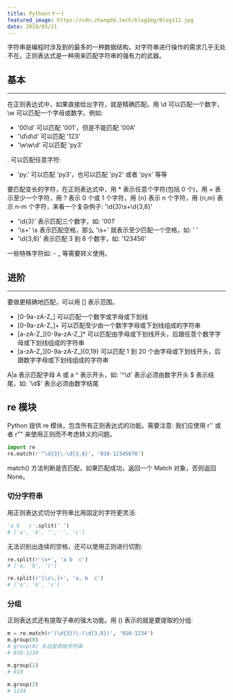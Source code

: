 ```yaml
---
title: Python(十一)
featured_image: https://cdn.zhangdd.tech/blogImg/Blog111.jpg
date: 2019/03/21
---
```


字符串是编程时涉及到的最多的一种数据结构，对字符串进行操作的需求几乎无处不在。正则表达式是一种用来匹配字符串的强有力的武器。

## 基本
***  
在正则表达式中，如果直接给出字符，就是精确匹配。用 \d 可以匹配一个数字，\w 可以匹配一个字母或数字。例如: 
- '00\d' 可以匹配 '001'，但是不能匹配 '00A'
- '\d\d\d' 可以匹配 '123'
- '\w\w\d' 可以匹配 'py3'

. 可以匹配任意字符: 
- 'py.' 可以匹配 'py3'，也可以匹配 'py2' 或者 'pyx' 等等

要匹配变长的字符，在正则表达式中，用 * 表示任意个字符(包括 0 个)，用 + 表示至少一个字符，用 ? 表示 0 个或 1 个字符，用 {n} 表示 n 个字符，用 {n,m} 表示 n-m 个字符，来看一个复杂例子: '\d{3}\s+\d{3,8}'
- '\d{3}' 表示匹配三个数字，如: '001'
- '\s+' \s 表示匹配空格，那么 '\s+' 就表示至少匹配一个空格，如: ' '
- '\d{3,8}' 表示匹配 3 到 8 个数字，如: '123456'

一些特殊字符如: - _ 等需要转义使用。

## 进阶
***  
要做更精确地匹配，可以用 [] 表示范围。
- [0-9a-zA-Z\_] 可以匹配一个数字或字母或下划线
- [0-9a-zA-Z\_]+ 可以匹配至少由一个数字字母或下划线组成的字符串
- [a-zA-Z\_][0-9a-zA-Z\_]* 可以匹配由字母或下划线开头，后跟任意个数字字母或下划线组成的字符串
- [a-zA-Z\_][0-9a-zA-Z\_]{0,19} 可以匹配 1 到 20 个由字母或下划线开头，后跟数字字母或下划线组成的字符串

A|a 表示匹配字母 A 或 a
^ 表示开头，如: '^\d' 表示必须由数字开头
$ 表示结尾，如: '\d$' 表示必须由数字结尾

## re 模块
Python 提供 re 模块，包含所有正则表达式的功能。需要注意: 我们应使用 r'' 或者 r"" 来使用正则而不考虑转义的问题。

``` python
import re
re.match(r'^\d{3}\-\d{3,8}', '010-12345678')
```
match() 方法判断是否匹配，如果匹配成功，返回一个 Match 对象，否则返回 None。

### 切分字符串
用正则表达式切分字符串比用固定的字符更灵活: 
``` python
'a b   c'.split(' ')
# ['a', 'b', '', '', 'c']
```

无法识别出连续的空格，还可以使用正则进行切割: 
``` python
re.split(r'\s+', 'a b  c')
# ['a, 'b', 'c']

re.split(r'[\s\,]+', 'a, b  c')
# ['a', 'b', 'c']
```

### 分组
正则表达式还有提取子串的强大功能。用 () 表示的就是要提取的分组: 
``` python
m = re.match(r'(\d{3})\-(\d{3,8})', '010-1234')
m.group(0)
# group(0) 永远是原始字符串
# 010-1234

m.group(1)
# 010

m.group(2)
# 1234
```